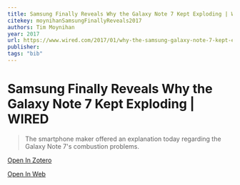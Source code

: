 ```yaml
---
title: Samsung Finally Reveals Why the Galaxy Note 7 Kept Exploding | WIRED
citekey: moynihanSamsungFinallyReveals2017
authors: Tim Moynihan
year: 2017
url: https://www.wired.com/2017/01/why-the-samsung-galaxy-note-7-kept-exploding/
publisher: 
tags: "bib"
---
```


# Samsung Finally Reveals Why the Galaxy Note 7 Kept Exploding | WIRED 
> The smartphone maker offered an explanation today regarding the Galaxy Note 7's combustion problems.


[Open In Zotero](zotero://select/items/@moynihanSamsungFinallyReveals2017)

[Open In Web](https://www.wired.com/2017/01/why-the-samsung-galaxy-note-7-kept-exploding/)
